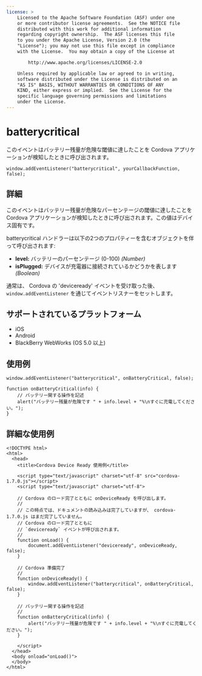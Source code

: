 ```yaml
---
license: >
    Licensed to the Apache Software Foundation (ASF) under one
    or more contributor license agreements.  See the NOTICE file
    distributed with this work for additional information
    regarding copyright ownership.  The ASF licenses this file
    to you under the Apache License, Version 2.0 (the
    "License"); you may not use this file except in compliance
    with the License.  You may obtain a copy of the License at

        http://www.apache.org/licenses/LICENSE-2.0

    Unless required by applicable law or agreed to in writing,
    software distributed under the License is distributed on an
    "AS IS" BASIS, WITHOUT WARRANTIES OR CONDITIONS OF ANY
    KIND, either express or implied.  See the License for the
    specific language governing permissions and limitations
    under the License.
---
```


batterycritical
===========

このイベントはバッテリー残量が危険な閾値に達したことを Cordova アプリケーションが検知したときに呼び出されます。

    window.addEventListener("batterycritical", yourCallbackFunction, false);

詳細
-------

このイベントはバッテリー残量が危険なパーセンテージの閾値に達したことを Cordova アプリケーションが検知したときに呼び出されます。この値はデバイス固有です。

batterycritical ハンドラーは以下の2つのプロパティーを含むオブジェクトを伴って呼び出されます:

- __level:__ バッテリーのパーセンテージ (0-100) _(Number)_
- __isPlugged:__ デバイスが充電器に接続されているかどうかを表します _(Boolean)_

通常は、 Cordova の 'deviceready' イベントを受け取った後、 `window.addEventListener` を通じてイベントリスナーをセットします。

サポートされているプラットフォーム
-------------------

- iOS
- Android
- BlackBerry WebWorks (OS 5.0 以上)

使用例
-------------

    window.addEventListener("batterycritical", onBatteryCritical, false);

    function onBatteryCritical(info) {
        // バッテリー関する操作を記述
        alert("バッテリー残量が危険です " + info.level + "%\nすぐに充電してください。");
    }

詳細な使用例
------------

    <!DOCTYPE html>
    <html>
      <head>
        <title>Cordova Device Ready 使用例</title>

        <script type="text/javascript" charset="utf-8" src="cordova-1.7.0.js"></script>
        <script type="text/javascript" charset="utf-8">

        // Cordova のロード完了とともに onDeviceReady を呼び出します。
        //
        // この時点では、ドキュメントの読み込みは完了していますが、 cordova-1.7.0.js はまだ完了していません。
        // Cordova のロード完了とともに
        // `deviceready` イベントが呼び出されます。
        //
        function onLoad() {
            document.addEventListener("deviceready", onDeviceReady, false);
        }

        // Cordova 準備完了
        //
        function onDeviceReady() {
            window.addEventListener("batterycritical", onBatteryCritical, false);
        }

        // バッテリー関する操作を記述
        //
        function onBatteryCritical(info) {
            alert("バッテリー残量が危険です " + info.level + "%\nすぐに充電してください。");
        }

        </script>
      </head>
      <body onload="onLoad()">
      </body>
    </html>
